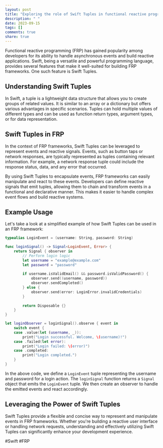 ```yaml
---
layout: post
title: "Exploring the role of Swift Tuples in functional reactive programming frameworks."
description: " "
date: 2023-09-15
tags: []
comments: true
share: true
---
```


Functional reactive programming (FRP) has gained popularity among developers for its ability to handle asynchronous events and build reactive applications. Swift, being a versatile and powerful programming language, provides several features that make it well-suited for building FRP frameworks. One such feature is Swift Tuples.

## Understanding Swift Tuples

In Swift, a tuple is a lightweight data structure that allows you to create groups of related values. It is similar to an array or a dictionary but offers various advantages in specific scenarios. Tuples can hold multiple values of different types and can be used as function return types, argument types, or for data representation.

## Swift Tuples in FRP

In the context of FRP frameworks, Swift Tuples can be leveraged to represent events and reactive signals. Events, such as button taps or network responses, are typically represented as tuples containing relevant information. For example, a network response tuple could include the response status, data, and any error that occurred.

By using Swift Tuples to encapsulate events, FRP frameworks can easily manipulate and react to these events. Developers can define reactive signals that emit tuples, allowing them to chain and transform events in a functional and declarative manner. This makes it easier to handle complex event flows and build reactive systems.

## Example Usage

Let's take a look at a simplified example of how Swift Tuples can be used in an FRP framework:

```swift
typealias LoginEvent = (username: String, password: String)

func loginSignal() -> Signal<LoginEvent, Error> {
    return Signal { observer in
        // Perform login logic
        let username = "example@example.com"
        let password = "password"
        
        if username.isValidEmail() && password.isValidPassword() {
            observer.send((username, password))
            observer.sendCompleted()
        } else {
            observer.send(error: LoginError.invalidCredentials)
        }
        
        return Disposable {}
    }
}

let loginObserver = loginSignal().observe { event in
    switch event {
    case .value(let (username, _)):
        print("Login successful. Welcome, \(username)!")
    case .failed(let error):
        print("Login failed: \(error)")
    case .completed:
        print("Login completed.")
    }
}
```

In the above code, we define a `LoginEvent` tuple representing the username and password for a login action. The `loginSignal` function returns a `Signal` object that emits the `LoginEvent` tuple. We then create an observer to handle the emitted events and react accordingly.

## Leveraging the Power of Swift Tuples

Swift Tuples provide a flexible and concise way to represent and manipulate events in FRP frameworks. Whether you're building a reactive user interface or handling network requests, understanding and effectively utilizing Swift Tuples can significantly enhance your development experience.

#Swift #FRP